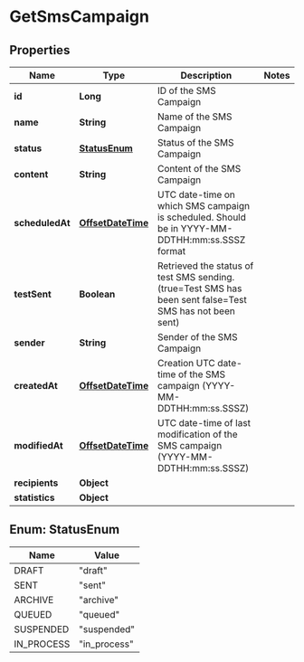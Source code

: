 
# GetSmsCampaign

## Properties
Name | Type | Description | Notes
------------ | ------------- | ------------- | -------------
**id** | **Long** | ID of the SMS Campaign | 
**name** | **String** | Name of the SMS Campaign | 
**status** | [**StatusEnum**](#StatusEnum) | Status of the SMS Campaign | 
**content** | **String** | Content of the SMS Campaign | 
**scheduledAt** | [**OffsetDateTime**](OffsetDateTime.md) | UTC date-time on which SMS campaign is scheduled. Should be in YYYY-MM-DDTHH:mm:ss.SSSZ format | 
**testSent** | **Boolean** | Retrieved the status of test SMS sending. (true&#x3D;Test SMS has been sent  false&#x3D;Test SMS has not been sent) | 
**sender** | **String** | Sender of the SMS Campaign | 
**createdAt** | [**OffsetDateTime**](OffsetDateTime.md) | Creation UTC date-time of the SMS campaign (YYYY-MM-DDTHH:mm:ss.SSSZ) | 
**modifiedAt** | [**OffsetDateTime**](OffsetDateTime.md) | UTC date-time of last modification of the SMS campaign (YYYY-MM-DDTHH:mm:ss.SSSZ) | 
**recipients** | **Object** |  | 
**statistics** | **Object** |  | 


<a name="StatusEnum"></a>
## Enum: StatusEnum
Name | Value
---- | -----
DRAFT | &quot;draft&quot;
SENT | &quot;sent&quot;
ARCHIVE | &quot;archive&quot;
QUEUED | &quot;queued&quot;
SUSPENDED | &quot;suspended&quot;
IN_PROCESS | &quot;in_process&quot;



